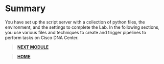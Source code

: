 # Summary

You have set up the script server with a collection of python files, the environment, and the settings to complete the Lab. In the following sections, you use various files and techniques to create and trigger pipelines to perform tasks on Cisco DNA Center.

> [**NEXT MODULE**](../dnac-1-hierarchy/01-intro.md)

> [**HOME**](../README.md)